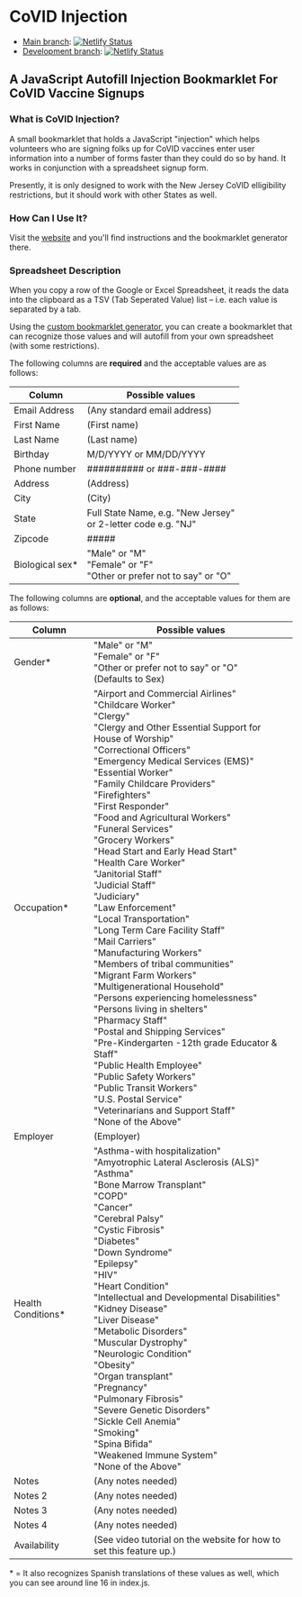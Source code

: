 # CoVID Injection

* [Main branch](https://covid-injection.netlify.app/): [![Netlify Status](https://api.netlify.com/api/v1/badges/7447f05c-93a8-44ac-aef3-f20732e86808/deploy-status)](https://app.netlify.com/sites/covid-injection/deploys)
* [Development branch](https://covid-injection-dev.netlify.app/): [![Netlify Status](https://api.netlify.com/api/v1/badges/253e9e6f-a428-4fbd-8ae6-0ddbd39a78c6/deploy-status)](https://app.netlify.com/sites/covid-injection-dev/deploys)

## A JavaScript Autofill Injection Bookmarklet For CoVID Vaccine Signups

### What is CoVID Injection?

A small bookmarklet that holds a JavaScript "injection" which helps volunteers who are signing folks up for CoVID vaccines enter user information into a number of forms faster than they could do so by hand. It works in conjunction with a spreadsheet signup form.

Presently, it is only designed to work with the New Jersey CoVID elligibility restrictions, but it should work with other States as well.

### How Can I Use It?

Visit the [website](https://covid-injection.netlify.app/) and you'll find instructions and the bookmarklet generator there.

### Spreadsheet Description

When you copy a row of the Google or Excel Spreadsheet, it reads the data into the clipboard as a TSV (Tab Seperated Value) list – i.e. each value is separated by a tab.

Using the [custom bookmarklet generator](https://covid-injection.netlify.app/custom.html), you can create a bookmarklet that can recognize those values and will autofill from your own spreadsheet (with some restrictions).

The following columns are **required** and the acceptable values are as follows:

Column | Possible values
------ | ---------------
Email Address | (Any standard email address)
First Name | (First name)
Last Name | (Last name)
Birthday | M/D/YYYY or MM/DD/YYYY
Phone number | ########## or ###-###-####
Address | (Address)
City | (City)
State | Full State Name, e.g. "New Jersey" <br>or 2-letter code e.g. "NJ"
Zipcode | #####
Biological sex* | "Male" or "M" <br> "Female" or "F" <br> "Other or prefer not to say" or "O"


The following columns are **optional**, and the acceptable values for them are as follows:

Column | Possible values
------ | ---------------
Gender* | "Male" or "M" <br> "Female" or "F" <br> "Other or prefer not to say" or "O" <br> (Defaults to Sex)
Occupation* | "Airport and Commercial Airlines" <br> "Childcare Worker" <br> "Clergy" <br> "Clergy and Other Essential Support for House of Worship" <br> "Correctional Officers" <br> "Emergency Medical Services (EMS)" <br> "Essential Worker" <br> "Family Childcare Providers" <br> "Firefighters" <br> "First Responder" <br> "Food and Agricultural Workers" <br> "Funeral Services" <br> "Grocery Workers" <br> "Head Start and Early Head Start" <br> "Health Care Worker" <br> "Janitorial Staff" <br> "Judicial Staff" <br> "Judiciary" <br> "Law Enforcement" <br> "Local Transportation" <br> "Long Term Care Facility Staff" <br> "Mail Carriers" <br> "Manufacturing Workers" <br> "Members of tribal communities" <br> "Migrant Farm Workers" <br> "Multigenerational Household" <br> "Persons experiencing homelessness" <br> "Persons living in shelters" <br> "Pharmacy Staff" <br> "Postal and Shipping Services" <br> "Pre-Kindergarten -12th grade Educator & Staff" <br> "Public Health Employee" <br> "Public Safety Workers" <br> "Public Transit Workers" <br> "U.S. Postal Service" <br> "Veterinarians and Support Staff" <br> "None of the Above"
Employer | (Employer)
Health Conditions* | "Asthma-with hospitalization" <br> "Amyotrophic Lateral Asclerosis (ALS)" <br> "Asthma" <br> "Bone Marrow Transplant" <br> "COPD" <br> "Cancer" <br> "Cerebral Palsy" <br> "Cystic Fibrosis" <br> "Diabetes" <br> "Down Syndrome" <br> "Epilepsy" <br> "HIV" <br> "Heart Condition" <br> "Intellectual and Developmental Disabilities" <br> "Kidney Disease" <br> "Liver Disease" <br> "Metabolic Disorders" <br> "Muscular Dystrophy" <br> "Neurologic Condition" <br> "Obesity" <br> "Organ transplant" <br> "Pregnancy" <br> "Pulmonary Fibrosis" <br> "Severe Genetic Disorders" <br> "Sickle Cell Anemia" <br> "Smoking" <br> "Spina Bifida" <br> "Weakened Immune System" <br> "None of the Above"
Notes | (Any notes needed)
Notes 2 | (Any notes needed)
Notes 3 | (Any notes needed)
Notes 4 | (Any notes needed)
Availability | (See video tutorial on the website for how to set this feature up.)

\* = It also recognizes Spanish translations of these values as well, which you can see around line 16 in index.js.
